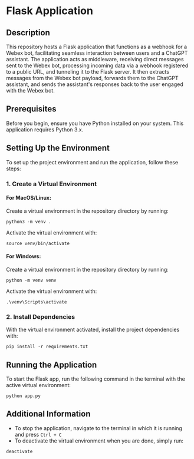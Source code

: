 # Flask Application

## Description

This repository hosts a Flask application that functions as a webhook for a Webex bot, facilitating seamless interaction between users and a ChatGPT assistant. The application acts as middleware, receiving direct messages sent to the Webex bot, processing incoming data via a webhook registered to a public URL, and tunneling it to the Flask server. It then extracts messages from the Webex bot payload, forwards them to the ChatGPT assistant, and sends the assistant's responses back to the user engaged with the Webex bot.

## Prerequisites

Before you begin, ensure you have Python installed on your system. This application requires Python 3.x.

## Setting Up the Environment

To set up the project environment and run the application, follow these steps:

### 1. Create a Virtual Environment

#### For MacOS/Linux:

Create a virtual environment in the repository directory by running:

```
python3 -m venv .
```

Activate the virtual environment with:

```
source venv/bin/activate
```

#### For Windows:

Create a virtual environment in the repository directory by running:

```
python -m venv venv
```

Activate the virtual environment with:

```
.\venv\Scripts\activate
```

### 2. Install Dependencies

With the virtual environment activated, install the project dependencies with:

```
pip install -r requirements.txt
```

## Running the Application

To start the Flask app, run the following command in the terminal with the active virtual environment:

```
python app.py
```

## Additional Information

- To stop the application, navigate to the terminal in which it is running and press `Ctrl + C`
- To deactivate the virtual environment when you are done, simply run:

```
deactivate
```
